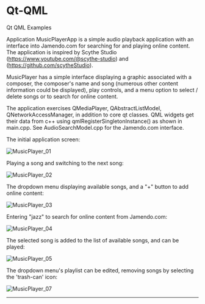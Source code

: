 # Qt-QML
 Qt QML Examples


Application MusicPlayerApp is a simple audio playback application with an interface into Jamendo.com for searching for and playing online content. The application is inspired by Scythe Studio (https://www.youtube.com/@scythe-studio) and (https://github.com/scytheStudio).

MusicPlayer has a simple interface displaying a graphic associated with a composer, the composer's name and song (numerous other content information could be displayed), play controls, and a menu option to select / delete songs or to search for online content.

The application exercises QMediaPlayer, QAbstractListModel, QNetworkAccessManager, in addition to core qt classes. QML widgets get their data from c++ using qmlRegisterSingletonInstance() as shown in main.cpp. See AudioSearchModel.cpp for the Jamendo.com interface.


The initial application screen:

![MusicPlayer_01](https://github.com/mystuff-us/Qt-QML/assets/160074491/ceb7e5c7-398c-4164-86a8-46a1fa7c41aa)


Playing a song and switching to the next song:

![MusicPlayer_02](https://github.com/mystuff-us/Qt-QML/assets/160074491/982438cf-ffb0-4970-ba98-3906a9213c62)


The dropdown menu displaying available songs, and a "+" button to add online content:

![MusicPlayer_03](https://github.com/mystuff-us/Qt-QML/assets/160074491/b2e7e626-91de-444c-9b5f-ab4b0fd95299)


Entering "jazz" to search for online content from Jamendo.com:

![MusicPlayer_04](https://github.com/mystuff-us/Qt-QML/assets/160074491/6024ecf0-7444-47b1-9fd2-74bf33592424)


The selected song is added to the list of available songs, and can be played:

![MusicPlayer_05](https://github.com/mystuff-us/Qt-QML/assets/160074491/04174535-5fc7-4567-ad33-de47e4d32325)


The dropdown menu's playlist can be edited, removing songs by selecting the 'trash-can' icon:

![MusicPlayer_07](https://github.com/mystuff-us/Qt-QML/assets/160074491/6771d8dd-e350-44a7-8bb9-1b2d2824d36b)




---------------------------------------
